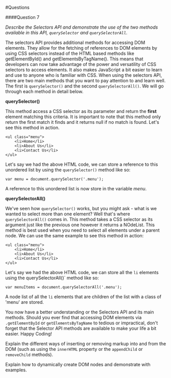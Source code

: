 #Questions

####Question 7

*Describe the Selectors API and demonstrate the use of the two methods available in this API, `querySelector` and `querySelectorAll`.*

The selectors API provides additional methods for accessing DOM elements. They allow for the fetching of references to DOM elements by using CSS selectors instead of the HTML based methods like getElementById() and getElementsByTagName(). This means that developers can now take advantage of the power and versatility of CSS selectors to access elements. It also makes JavaScript a bit easier to learn and use to anyone who is familiar with CSS. When using the selectors API, there are two main methods that you want to pay attention to and learn well. The first is `querySelector()` and the second `querySelectorAll()`. We will go through each method in detail below. 

**querySelector()**

This method access a CSS selector as its parameter and return the **first** element matching this criteria. It is important to note that this method only return the first match it finds and it returns null if no match is found. Let's see this method in action.

	<ul class="menu">
		<li>Home</li>
		<li>About Us</li>
		<li>Contact Us</li>
	</ul>

Let's say we had the above HTML code, we can store a reference to this unordered list by using the `querySelector()` method like so:

	var menu = document.querySelector('.menu');

A reference to this unordered list is now store in the variable *menu*.

**querySelectorAll()**

We've seen how `querySelector()` works, but you might ask - what is we wanted to select more than one element? Well that's where `querySelectorAll()` comes in. This method takes a CSS selector as its argument just like the previous one however it returns a NOdeList. This method is best used when you need to select all elements under a parent node. We can use the same example to see this method in action:

	<ul class="menu">
		<li>Home</li>
		<li>About Us</li>
		<li>Contact Us</li>
	</ul>

Let's say we had the above HTML code, we can store all the `li` elements using the 	querySelectorAll()` method like so:

	var menuItems = document.querySelectorAll('.menu');

A node list of all the `li` elements that are children of the list with a class of 'menu' are stored.


You now have a better understanding or the Selectors API and its main methods. Should you ever find that accessing DOM elements via `.getElementById` or `getElementsByTagName` to tedious or impractical, don't forget that the Selector API methods are available to make your life a bit easier. Happy Coding! 







Explain the different ways of inserting or removing markup into and from the DOM (such as using the `innerHTML` property or the `appendChild` or `removeChild` methods).


Explain how to dynamically create DOM nodes and demonstrate with examples.